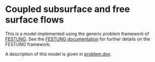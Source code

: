 # Coupled subsurface and free surface flows

This is a model implemented using the generic problem framework of [FESTUNG](https://github.com/FESTUNG/project). See the [FESTUNG documentation](https://www1.am.uni-erlangen.de/FESTUNG) for further details on the FESTUNG framework.

A description of this model is given in [problem.dox](problem.dox).
